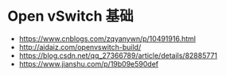 #  Open vSwitch 基础

* https://www.cnblogs.com/zqyanywn/p/10491916.html
* http://aidaiz.com/openvswitch-build/
* https://blog.csdn.net/qq_27366789/article/details/82885771
* https://www.jianshu.com/p/19b09e590def
